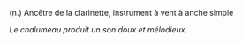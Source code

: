 (n.) Ancêtre de la clarinette, instrument à vent à anche simple

*Le chalumeau produit un son doux et mélodieux.*